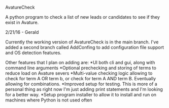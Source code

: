AvatureCheck

A python program to check a list of new leads or candidates to see if they exist in Avature.

2/21/16 - Gerald

Currently the working version of AvatureCheck is in the main branch. I've added a second branch called AddConfing to add configuration file support and OS detection features.

Other features that I plan on adding are:
*UI both cli and gui, along with command line arguments
*Optional prechecking and storing of terms to reduce load on Avature severs
*Multi-value checking logic allowing to check for term A OR term b, or check for term A AND term B. Eventually allowing for combinations.
*Improved setup for testing. This is more of a personal thing as right now I'm just adding print statements and I'm looking for a better way.
*Setup program installer to allow it to install and run on machines where Python is not used often
